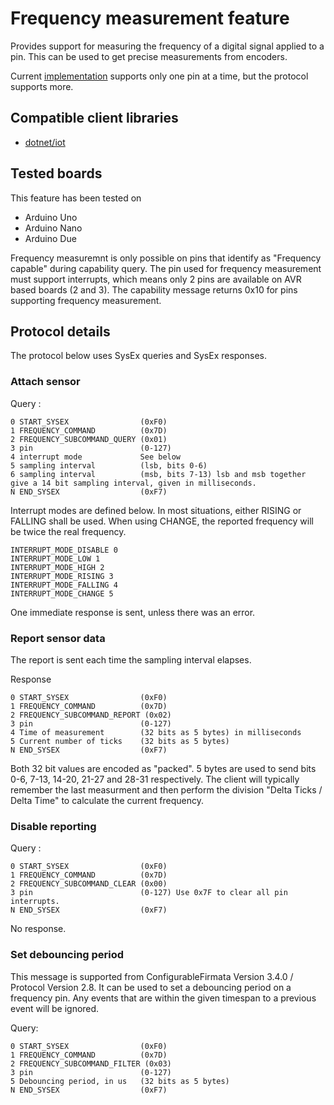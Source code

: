 # Frequency measurement feature

Provides support for measuring the frequency of a digital signal applied to a pin. This can be used to get precise measurements from encoders.

Current [implementation](https://github.com/firmata/ConfigurableFirmata/src/Frequency.cpp) supports only one pin at a time, but the protocol supports more.

## Compatible client libraries

- [dotnet/iot](https://github.com/dotnet/iot)

## Tested boards

This feature has been tested on
 * Arduino Uno
 * Arduino Nano
 * Arduino Due

Frequency measuremnt is only possible on pins that identify as "Frequency capable" during capability query. The pin used for frequency measurement must support interrupts, which means only 2 pins are available on AVR based boards (2 and 3). The capability message returns 0x10 for pins supporting frequency measurement.

## Protocol details

The protocol below uses SysEx queries and SysEx responses.

### Attach sensor

Query :
```
0 START_SYSEX                (0xF0)
1 FREQUENCY_COMMAND          (0x7D)
2 FREQUENCY_SUBCOMMAND_QUERY (0x01)
3 pin                        (0-127)
4 interrupt mode             See below
5 sampling interval          (lsb, bits 0-6)
6 sampling interval          (msb, bits 7-13) lsb and msb together give a 14 bit sampling interval, given in milliseconds.
N END_SYSEX                  (0xF7)
```

Interrupt modes are defined below. In most situations, either RISING or FALLING shall be used. When using CHANGE, the reported frequency will be twice the real frequency.
```
INTERRUPT_MODE_DISABLE 0
INTERRUPT_MODE_LOW 1
INTERRUPT_MODE_HIGH 2
INTERRUPT_MODE_RISING 3
INTERRUPT_MODE_FALLING 4
INTERRUPT_MODE_CHANGE 5
```

One immediate response is sent, unless there was an error.

### Report sensor data
The report is sent each time the sampling interval elapses.

Response 
```
0 START_SYSEX                (0xF0)
1 FREQUENCY_COMMAND          (0x7D)
2 FREQUENCY_SUBCOMMAND_REPORT (0x02)
3 pin                        (0-127)
4 Time of measurement        (32 bits as 5 bytes) in milliseconds
5 Current number of ticks    (32 bits as 5 bytes)
N END_SYSEX                  (0xF7)
```

Both 32 bit values are encoded as "packed". 5 bytes are used to send bits 0-6, 7-13, 14-20, 21-27 and 28-31 respectively. The client will typically remember the last measurment and then perform the division "Delta Ticks / Delta Time" to calculate the current frequency.

### Disable reporting
Query :
```
0 START_SYSEX                (0xF0)
1 FREQUENCY_COMMAND          (0x7D)
2 FREQUENCY_SUBCOMMAND_CLEAR (0x00)
3 pin                        (0-127) Use 0x7F to clear all pin interrupts.
N END_SYSEX                  (0xF7)
```

No response.

### Set debouncing period
This message is supported from ConfigurableFirmata Version 3.4.0 / Protocol Version 2.8.
It can be used to set a debouncing period on a frequency pin. Any events that are within the given
timespan to a previous event will be ignored. 

Query:
```
0 START_SYSEX                (0xF0)
1 FREQUENCY_COMMAND          (0x7D)
2 FREQUENCY_SUBCOMMAND_FILTER (0x03)
3 pin                        (0-127)
5 Debouncing period, in us   (32 bits as 5 bytes)
N END_SYSEX                  (0xF7)
```

